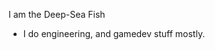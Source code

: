 I am the Deep-Sea Fish
- I do engineering, and gamedev stuff mostly.

<!---
DeepDarkDweller/DeepDarkDweller is a ✨ special ✨ repository because its `README.md` (this file) appears on your GitHub profile.
You can click the Preview link to take a look at your changes.
--->
